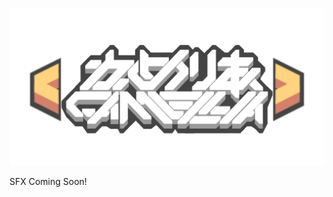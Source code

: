 ![Image Alt](https://raw.githubusercontent.com/UnknownObjectV2/Camellia-Music-SFX-Pack/refs/heads/main/sprites/ui/logo.png)

SFX Coming Soon!
